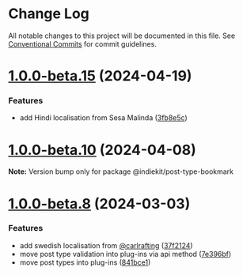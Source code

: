 # Change Log

All notable changes to this project will be documented in this file.
See [Conventional Commits](https://conventionalcommits.org) for commit guidelines.

# [1.0.0-beta.15](https://github.com/getindiekit/indiekit/compare/v1.0.0-beta.14...v1.0.0-beta.15) (2024-04-19)


### Features

* add Hindi localisation from Sesa Malinda ([3fb8e5c](https://github.com/getindiekit/indiekit/commit/3fb8e5c619ae73a4820e3a61b320472e70e403d7))





# [1.0.0-beta.10](https://github.com/getindiekit/indiekit/compare/v1.0.0-beta.9...v1.0.0-beta.10) (2024-04-08)

**Note:** Version bump only for package @indiekit/post-type-bookmark





# [1.0.0-beta.8](https://github.com/getindiekit/indiekit/compare/v1.0.0-beta.7...v1.0.0-beta.8) (2024-03-03)


### Features

* add swedish localisation from [@carlrafting](https://github.com/carlrafting) ([37f2124](https://github.com/getindiekit/indiekit/commit/37f2124dabbf6272ebb94a90f17c7758a9962a37))
* move post type validation into plug-ins via api method ([7e396bf](https://github.com/getindiekit/indiekit/commit/7e396bf961c60f122062e8f92fbf2440c05bd1bd))
* move post types into plug-ins ([841bce1](https://github.com/getindiekit/indiekit/commit/841bce15406c79edac3377c9632c6c3cc86a7d7d))
